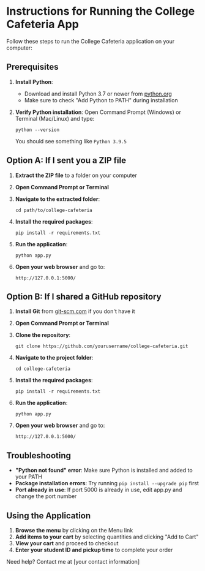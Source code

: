 # Instructions for Running the College Cafeteria App

Follow these steps to run the College Cafeteria application on your computer:

## Prerequisites

1. **Install Python**: 
   - Download and install Python 3.7 or newer from [python.org](https://www.python.org/downloads/)
   - Make sure to check "Add Python to PATH" during installation

2. **Verify Python installation**:
   Open Command Prompt (Windows) or Terminal (Mac/Linux) and type:
   ```
   python --version
   ```
   You should see something like `Python 3.9.5`

## Option A: If I sent you a ZIP file

1. **Extract the ZIP file** to a folder on your computer

2. **Open Command Prompt or Terminal**

3. **Navigate to the extracted folder**:
   ```
   cd path/to/college-cafeteria
   ```

4. **Install the required packages**:
   ```
   pip install -r requirements.txt
   ```

5. **Run the application**:
   ```
   python app.py
   ```

6. **Open your web browser** and go to:
   ```
   http://127.0.0.1:5000/
   ```

## Option B: If I shared a GitHub repository

1. **Install Git** from [git-scm.com](https://git-scm.com/downloads) if you don't have it

2. **Open Command Prompt or Terminal**

3. **Clone the repository**:
   ```
   git clone https://github.com/yourusername/college-cafeteria.git
   ```

4. **Navigate to the project folder**:
   ```
   cd college-cafeteria
   ```

5. **Install the required packages**:
   ```
   pip install -r requirements.txt
   ```

6. **Run the application**:
   ```
   python app.py
   ```

7. **Open your web browser** and go to:
   ```
   http://127.0.0.1:5000/
   ```

## Troubleshooting

- **"Python not found" error**: Make sure Python is installed and added to your PATH
- **Package installation errors**: Try running `pip install --upgrade pip` first
- **Port already in use**: If port 5000 is already in use, edit app.py and change the port number

## Using the Application

1. **Browse the menu** by clicking on the Menu link
2. **Add items to your cart** by selecting quantities and clicking "Add to Cart"
3. **View your cart** and proceed to checkout
4. **Enter your student ID and pickup time** to complete your order

Need help? Contact me at [your contact information]